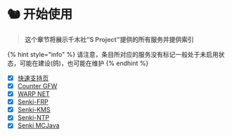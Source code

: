 # 🐿 开始使用

> **这个章节将展示千木社“S Project”提供的所有服务并提供索引**

{% hint style="info" %}
请注意，条目所对应的服务没有标记一般处于未启用状态，可能在建设(鸽)，也可能在维护
{% endhint %}

* [x] [快速支持页](kuai-su-zhi-chi-ye.md)
* [x] [Counter GFW](counter-gfw.md)
* [x] [WARP NET](warp-net.md)
* [x] [Senki-FRP](frp.md)
* [x] [Senki-KMS](kms.md)
* [x] [Senki-NTP](ntp.md)
* [x] [Senki MCJava](senki-mcjava.md)
